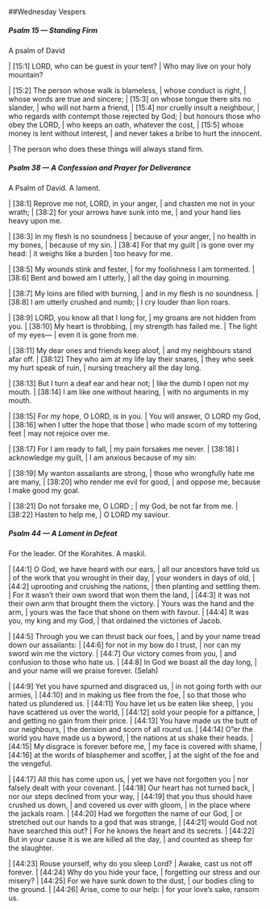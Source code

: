 ##Wednesday Vespers

##### Psalm 15 — Standing Firm #####

A psalm of David

|   [15:1] LORD, who can be guest in your tent?
|    Who may live on your holy mountain?

|   [15:2] The person whose walk is blameless,
|    whose conduct is right,
|  whose words are true and sincere;
|     [15:3] on whose tongue there sits no slander,
|  who will not harm a friend,
|     [15:4] nor cruelly insult a neighbour,
|  who regards with contempt those rejected by God;
|    but honours those who obey the LORD,
|  who keeps an oath, whatever the cost,
|     [15:5] whose money is lent without interest,
|  and never takes a bribe to hurt the innocent.

|  The person who does these things will always stand firm.

##### Psalm 38 — A Confession and Prayer for Deliverance #####

A Psalm of David. A lament.

|   [38:1] Reprove me not, LORD, in your anger,
|    and chasten me not in your wrath;
|   [38:2] for your arrows have sunk into me,
|    and your hand lies heavy upon me.

|   [38:3] In my flesh is no soundness
|    because of your anger,
|  no health in my bones,
|    because of my sin.
|   [38:4] For that my guilt
|    is gone over my head:
|  it weighs like a burden
|    too heavy for me.

|   [38:5] My wounds stink and fester,
|    for my foolishness I am tormented.
|   [38:6] Bent and bowed am I utterly,
|    all the day going in mourning.

|   [38:7] My loins are filled with burning,
|    and in my flesh is no soundness.
|   [38:8] I am utterly crushed and numb;
|    I cry louder than lion roars.

|   [38:9] LORD, you know all that I long for,
|    my groans are not hidden from you.
|   [38:10] My heart is throbbing,
|    my strength has failed me.
|  The light of my eyes—
|    even it is gone from me.

|   [38:11] My dear ones and friends keep aloof,
|    and my neighbours stand afar off.
|   [38:12] They who aim at my life lay their snares,
|    they who seek my hurt speak of ruin,
|    nursing treachery all the day long.

|   [38:13] But I turn a deaf ear and hear not;
|    like the dumb I open not my mouth.
|   [38:14] I am like one without hearing,
|    with no arguments in my mouth.

|   [38:15] For my hope, O LORD, is in you.
|    You will answer, O LORD my God,
|   [38:16] when I utter the hope that those
|    who made scorn of my tottering feet
|    may not rejoice over me.

|   [38:17] For I am ready to fall,
|    my pain forsakes me never.
|   [38:18] I acknowledge my guilt,
|    I am anxious because of my sin:

|   [38:19] My wanton assailants are strong,
|    those who wrongfully hate me are many,
|   [38:20] who render me evil for good,
|    and oppose me, because I make good my goal.

|   [38:21] Do not forsake me, O LORD ;
|    my God, be not far from me.
|   [38:22] Hasten to help me,
|    O LORD my saviour.

##### Psalm 44 — A Lament in Defeat #####

For the leader. Of the Korahites. A maskil.

|   [44:1] O God, we have heard with our ears,
|    all our ancestors have told us
|  of the work that you wrought in their day,
|    your wonders in days of old,
|   [44:2] uprooting and crushing the nations,
|    then planting and settling them.
|  For it wasn’t their own sword that won them the land,
|     [44:3] it was not their own arm that brought them the victory.
|  Yours was the hand and the arm,
|    yours was the face that shone on them with favour.
|   [44:4] It was you, my king and my God,
|    that ordained the victories of Jacob.

|   [44:5] Through you we can thrust back our foes,
|    and by your name tread down our assailants:
|   [44:6] for not in my bow do I trust,
|    nor can my sword win me the victory.
|   [44:7] Our victory comes from you,
|    and confusion to those who hate us.
|   [44:8] In God we boast all the day long,
|    and your name will we praise forever. (Selah)

|   [44:9] Yet you have spurned and disgraced us,
|    in not going forth with our armies,
|   [44:10] and in making us flee from the foe,
|    so that those who hated us plundered us.
|   [44:11] You have let us be eaten like sheep,
|    you have scattered us over the world,
|   [44:12] sold your people for a pittance,
|    and getting no gain from their price.
|   [44:13] You have made us the butt of our neighbours,
|    the derision and scorn of all round us.
|   [44:14] O”er the world you have made us a byword,
|    the nations at us shake their heads.
|   [44:15] My disgrace is forever before me,
|    my face is covered with shame,
|   [44:16] at the words of blasphemer and scoffer,
|    at the sight of the foe and the vengeful.

|   [44:17] All this has come upon us,
|    yet we have not forgotten you
|    nor falsely dealt with your covenant.
|   [44:18] Our heart has not turned back,
|    nor our steps declined from your way,
|   [44:19] that you thus should have crushed us down,
|    and covered us over with gloom,
|    in the place where the jackals roam.
|   [44:20] Had we forgotten the name of our God,
|    or stretched out our hands to a god that was strange,
|   [44:21] would God not have searched this out?
|    For he knows the heart and its secrets.
|   [44:22] But in your cause it is we are killed all the day,
|    and counted as sheep for the slaughter.

|   [44:23] Rouse yourself, why do you sleep Lord?
|    Awake, cast us not off forever.
|   [44:24] Why do you hide your face,
|    forgetting our stress and our misery?
|   [44:25] For we have sunk down to the dust,
|    our bodies cling to the ground.
|   [44:26] Arise, come to our help:
|    for your love’s sake, ransom us.

